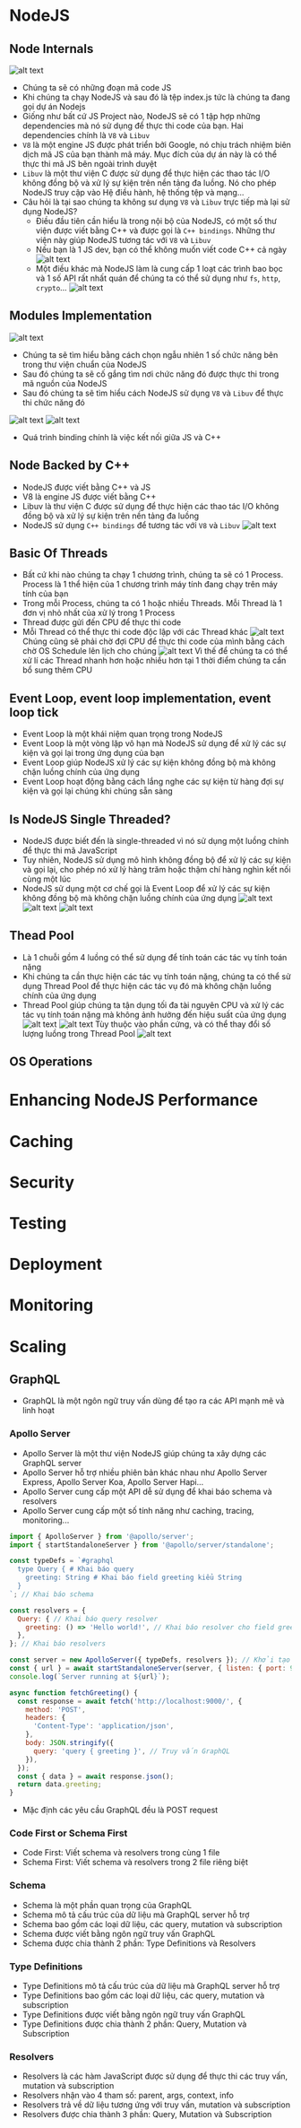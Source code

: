 # NodeJS

## Node Internals
![alt text](image-26.png)
- Chúng ta sẽ có những đoạn mã code JS
- Khi chúng ta chạy NodeJS và sau đó là tệp index.js tức là chúng ta đang gọi dự án Nodejs
- Giống như bất cứ JS Project nào, NodeJS sẽ có 1 tập hợp những dependencies mà nó sử dụng để thực thi code của bạn. Hai dependencies chính là `V8` và `Libuv`
- `V8` là một engine JS được phát triển bởi Google, nó chịu trách nhiệm biên dịch mã JS của bạn thành mã máy. Mục đích của dự án này là có thể thực thi mã JS bên ngoài trình duyệt
- `Libuv` là một thư viện C được sử dụng để thực hiện các thao tác I/O không đồng bộ và xử lý sự kiện trên nền tảng đa luồng. Nó cho phép NodeJS truy cập vào Hệ điều hành, hệ thống tệp và mạng...
- Câu hỏi là tại sao chúng ta không sư dụng `V8` và `Libuv` trực tiếp mà lại sử dụng NodeJS?
  - Điều đầu tiên cần hiểu là trong nội bộ của NodeJS, có một số thư viện được viết bằng C++ và được gọi là `C++ bindings`. Những thư viện này giúp NodeJS tương tác với `V8` và `Libuv`
  - Nếu bạn là 1 JS dev, bạn có thể không muốn viết code C++ cả ngày
  ![alt text](image-27.png)
  - Một điều khác mà NodeJS làm là cung cấp 1 loạt các trình bao bọc và 1 số API rất nhất quán để chúng ta có thể sử dụng như `fs`, `http`, `crypto`...
  ![alt text](image-28.png)
## Modules Implementation
![alt text](image-29.png)
- Chúng ta sẽ tìm hiểu bằng cách chọn ngẫu nhiên 1 số chức năng bên trong thư viện chuẩn của NodeJS
- Sau đó chúng ta sẽ cố gắng tìm nơi chức năng đó được thực thi trong mã nguồn của NodeJS
- Sau đó chúng ta sẽ tìm hiểu cách NodeJS sử dụng `V8` và `Libuv` để thực thi chức năng đó

![alt text](image-30.png)
![alt text](image-31.png)
- Quá trình binding chính là việc kết nối giữa JS và C++
## Node Backed by C++
- NodeJS được viết bằng C++ và JS
- V8 là engine JS được viết bằng C++
- Libuv là thư viện C được sử dụng để thực hiện các thao tác I/O không đồng bộ và xử lý sự kiện trên nền tảng đa luồng
- NodeJS sử dụng `C++ bindings` để tương tác với `V8` và `Libuv`
![alt text](image-32.png)
## Basic Of Threads
- Bất cứ khi nào chúng ta chạy 1 chương trình, chúng ta sẽ có 1 Process. Process là 1 thể hiện của 1 chương trình máy tính đang chạy trên máy tính của bạn
- Trong mỗi Process, chúng ta có 1 hoặc nhiều Threads. Mỗi Thread là 1 đơn vị nhỏ nhất của xử lý trong 1 Process
- Thread được gửi đến CPU để thực thi code
- Mỗi Thread có thể thực thi code độc lập với các Thread khác
![alt text](image-33.png)
Chúng cũng sẽ phải chờ đợi CPU để thực thi code của mình bằng cách chờ OS Schedule lên lịch cho chúng
![alt text](image-34.png)
Vì thế để chúng ta có thể xử lí các Thread nhanh hơn hoặc nhiều hơn tại 1 thời điểm chúng ta cần bổ sung thêm CPU

## Event Loop, event loop implementation, event loop tick
- Event Loop là một khái niệm quan trọng trong NodeJS
- Event Loop là một vòng lặp vô hạn mà NodeJS sử dụng để xử lý các sự kiện và gọi lại trong ứng dụng của bạn
- Event Loop giúp NodeJS xử lý các sự kiện không đồng bộ mà không chặn luồng chính của ứng dụng
- Event Loop hoạt động bằng cách lắng nghe các sự kiện từ hàng đợi sự kiện và gọi lại chúng khi chúng sẵn sàng

## Is NodeJS Single Threaded?
- NodeJS được biết đến là single-threaded vì nó sử dụng một luồng chính để thực thi mã JavaScript
- Tuy nhiên, NodeJS sử dụng mô hình không đồng bộ để xử lý các sự kiện và gọi lại, cho phép nó xử lý hàng trăm hoặc thậm chí hàng nghìn kết nối cùng một lúc
- NodeJS sử dụng một cơ chế gọi là Event Loop để xử lý các sự kiện không đồng bộ mà không chặn luồng chính của ứng dụng
![alt text](image-35.png)
![alt text](image-36.png)
![alt text](image-37.png)

## Thead Pool
- Là 1 chuỗi gồm 4 luồng có thể sử dụng để tính toán các tác vụ tính toán nặng
- Khi chúng ta cần thực hiện các tác vụ tính toán nặng, chúng ta có thể sử dụng Thread Pool để thực hiện các tác vụ đó mà không chặn luồng chính của ứng dụng
- Thread Pool giúp chúng ta tận dụng tối đa tài nguyên CPU và xử lý các tác vụ tính toán nặng mà không ảnh hưởng đến hiệu suất của ứng dụng
![alt text](image-38.png)
![alt text](image-39.png)
Tùy thuộc vào phần cứng, và có thể thay đổi số lượng luồng trong Thread Pool
![alt text](image-40.png)

## OS Operations

# Enhancing NodeJS Performance
# Caching
# Security
# Testing
# Deployment
# Monitoring
# Scaling


## GraphQL
- GraphQL là một ngôn ngữ truy vấn dùng để tạo ra các API mạnh mẽ và linh hoạt
### Apollo Server
- Apollo Server là một thư viện NodeJS giúp chúng ta xây dựng các GraphQL server
- Apollo Server hỗ trợ nhiều phiên bản khác nhau như Apollo Server Express, Apollo Server Koa, Apollo Server Hapi...
- Apollo Server cung cấp một API dễ sử dụng để khai báo schema và resolvers
- Apollo Server cung cấp một số tính năng như caching, tracing, monitoring...

```js
import { ApolloServer } from '@apollo/server';
import { startStandaloneServer } from '@apollo/server/standalone';

const typeDefs = `#graphql
  type Query { # Khai báo query
    greeting: String # Khai báo field greeting kiểu String
  }
`; // Khai báo schema

const resolvers = {
  Query: { // Khai báo query resolver
    greeting: () => 'Hello world!', // Khai báo resolver cho field greeting
  },
}; // Khai báo resolvers

const server = new ApolloServer({ typeDefs, resolvers }); // Khởi tạo server
const { url } = await startStandaloneServer(server, { listen: { port: 9000 } }); // Chạy server
console.log(`Server running at ${url}`);
```
```js
async function fetchGreeting() {
  const response = await fetch('http://localhost:9000/', {
    method: 'POST',
    headers: {
      'Content-Type': 'application/json',
    },
    body: JSON.stringify({
      query: 'query { greeting }', // Truy vấn GraphQL
    }),
  });
  const { data } = await response.json();
  return data.greeting;
}
```
- Mặc định các yêu cầu GraphQL đều là POST request
### Code First or Schema First
- Code First: Viết schema và resolvers trong cùng 1 file
- Schema First: Viết schema và resolvers trong 2 file riêng biệt
### Schema
- Schema là một phần quan trọng của GraphQL
- Schema mô tả cấu trúc của dữ liệu mà GraphQL server hỗ trợ
- Schema bao gồm các loại dữ liệu, các query, mutation và subscription
- Schema được viết bằng ngôn ngữ truy vấn GraphQL
- Schema được chia thành 2 phần: Type Definitions và Resolvers
### Type Definitions
- Type Definitions mô tả cấu trúc của dữ liệu mà GraphQL server hỗ trợ
- Type Definitions bao gồm các loại dữ liệu, các query, mutation và subscription
- Type Definitions được viết bằng ngôn ngữ truy vấn GraphQL
- Type Definitions được chia thành 2 phần: Query, Mutation và Subscription
### Resolvers
- Resolvers là các hàm JavaScript được sử dụng để thực thi các truy vấn, mutation và subscription
- Resolvers nhận vào 4 tham số: parent, args, context, info
- Resolvers trả về dữ liệu tương ứng với truy vấn, mutation và subscription
- Resolvers được chia thành 3 phần: Query, Mutation và Subscription
